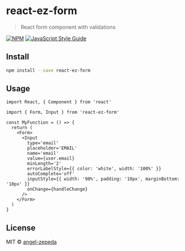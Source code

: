 # react-ez-form

> React form component with validations

[![NPM](https://img.shields.io/npm/v/react-ez-form.svg)](https://www.npmjs.com/package/react-ez-form) [![JavaScript Style Guide](https://img.shields.io/badge/code_style-standard-brightgreen.svg)](https://standardjs.com)

## Install

```bash
npm install --save react-ez-form
```

## Usage

```tsx
import React, { Component } from 'react'

import { Form, Input } from 'react-ez-form'

const MyFunction = () => {
  return (
    <Form>
      <Input
        type='email'
        placeholder='EMAIL'
        name='email'
        value={user.email}
        minLength='2'
        errorLabelStyle={{ color: 'white', width: '100%' }}
        autoComplete='off'
        inputStyle={{ width: '90%', padding: '10px', marginBottom: '10px' }}
        onChange={handleChange}
      />
    </Form>
  )
}
```

## License

MIT © [angel-zepeda](https://github.com/angel-zepeda)
